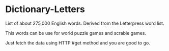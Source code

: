 # Dictionary-Letters

List of  about 275,000 English words. Derived from the Letterpress word list.

This words can be use for world puzzle games and scrable games.

Just fetch the data using HTTP #get method and you are good to go.
